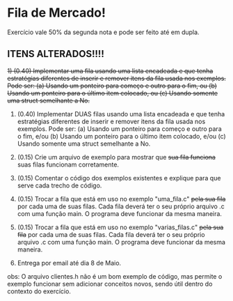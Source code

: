 # Fila de Mercado!
Exercício vale 50% da segunda nota e pode ser feito até em dupla.

## ITENS ALTERADOS!!!!
~~1) (0.40) Implementar uma fila usando uma lista encadeada e que tenha estratégias diferentes de inserir e remover itens da fila usada nos exemplos. Pode ser:
	(a) Usando um ponteiro para começo e outro para o fim, ou
	(b) Usando um ponteiro para o último item colocado, ou
	(c) Usando somente uma struct semelhante a No.~~

1) (0.40) Implementar DUAS filas usando uma lista encadeada e que tenha estratégias diferentes de inserir e remover itens da fila usada nos exemplos. Pode ser:
	(a) Usando um ponteiro para começo e outro para o fim, e/ou
	(b) Usando um ponteiro para o último item colocado, e/ou
	(c) Usando somente uma struct semelhante a No.

2) (0.15) Crie um arquivo de exemplo para mostrar que ~~sua fila funciona~~ suas filas funcionam corretamente.

3) (0.15) Comentar o código dos exemplos existentes e explique para que serve cada trecho de código.

4) (0.15) Trocar a fila que está em uso no exemplo "uma_fila.c" ~~pela sua fila~~ por cada uma de suas filas. Cada fila deverá ter o seu próprio arquivo .c com uma função main. O programa deve funcionar da mesma maneira.

5) (0.15) Trocar a fila que está em uso no exemplo "varias_filas.c" ~~pela sua fila~~ por cada uma de suas filas. Cada fila deverá ter o seu próprio arquivo .c com uma função main. O programa deve funcionar da mesma maneira.

6) Entrega por email até dia 8 de Maio.

obs: O arquivo clientes.h não é um bom exemplo de código, mas permite o exemplo funcionar sem adicionar conceitos novos, sendo útil dentro do contexto do exercício.